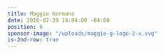 ```yaml
---
title: Maggie Germano
date: 2016-07-29 14:04:00 -04:00
position: 6
sponsor-image: "/uploads/maggie-g-logo-2-x.svg"
is-2nd-row: true
---
```


